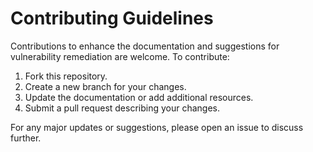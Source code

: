 # Contributing Guidelines

Contributions to enhance the documentation and suggestions for vulnerability remediation are welcome. To contribute:

1. Fork this repository.
2. Create a new branch for your changes.
3. Update the documentation or add additional resources.
4. Submit a pull request describing your changes.

For any major updates or suggestions, please open an issue to discuss further.